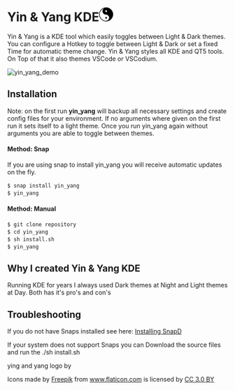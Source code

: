 # Yin & Yang KDE![yin-yang-symbol](yin_yang/ui/assets/icon.png)

Yin & Yang is a KDE tool which easily toggles between Light & Dark themes. You can configure a Hotkey to toggle between Light & Dark or set a fixed Time for automatic theme change. Yin & Yang styles all KDE and QT5 tools. On Top of that it also themes VSCode or VSCodium.

![yin_yang_demo](/run/media/daeh/shared/development/python/yinyang/screenshots/yin_yang_demo.png)



## Installation

Note: on the first run **yin_yang** will backup all necessary settings and create config files for your environment. If no arguments where given on the first run it sets itself to a light theme. Once you run yin_yang again without arguments you are able to toggle between themes. 





#### Method: Snap

If you are using snap to install yin_yang you will receive automatic updates on the fly.

```bash
$ snap install yin_yang
$ yin_yang
```

#### Method: Manual

```bash
$ git clone repository
$ cd yin_yang
$ sh install.sh
$ yin_yang
```







## Why I created Yin & Yang KDE

Running KDE for years I always used Dark themes at Night and Light themes at Day. Both has it's pro's and con's 





## Troubleshooting

If you do not have Snaps installed see here: [Installing SnapD](https://docs.snapcraft.io/installing-snapd/6735)

If your system does not support Snaps you can Download the source files and run the ./sh install.sh









ying and yang logo by <div>Icons made by <a href="https://www.freepik.com/" title="Freepik">Freepik</a> from <a href="https://www.flaticon.com/" 			    title="Flaticon">www.flaticon.com</a> is licensed by <a href="http://creativecommons.org/licenses/by/3.0/" 			    title="Creative Commons BY 3.0" target="_blank">CC 3.0 BY</a></div>
